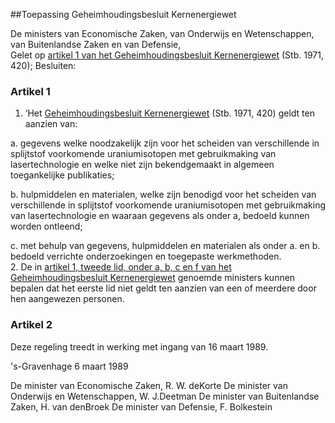 <meta http-equiv='Content-Type' content='text/html; charset=utf-8' />

##Toepassing Geheimhoudingsbesluit Kernenergiewet

De ministers van Economische Zaken, van Onderwijs en Wetenschappen, van Buitenlandse Zaken en van Defensie,  
Gelet op [artikel 1 van het Geheimhoudingsbesluit Kernenergiewet](../../../../../AMvB/geheimhoudingsbesluit/kernenergiewet/BWBR0002768/README.md) (Stb. 1971, 420);
Besluiten:    

### Artikel  1  

1.  ‘Het [Geheimhoudingsbesluit Kernenergiewet](../../../../../AMvB/geheimhoudingsbesluit/kernenergiewet/BWBR0002768/README.md) (Stb. 1971, 420) geldt ten aanzien van: 

a. gegevens welke noodzakelijk zijn voor het scheiden van verschillende in splijtstof voorkomende uraniumisotopen met gebruikmaking van lasertechnologie en welke niet zijn bekendgemaakt in algemeen toegankelijke publikaties; 

b. hulpmiddelen en materialen, welke zijn benodigd voor het scheiden van verschillende in splijtstof voorkomende uraniumisotopen met gebruikmaking van lasertechnologie en waaraan gegevens als onder a, bedoeld kunnen worden ontleend; 

c. met behulp van gegevens, hulpmiddelen en materialen als onder a. en b. bedoeld verrichte onderzoekingen en toegepaste werkmethoden.    
2.  De in [artikel 1, tweede lid, onder a, b, c en f van het Geheimhoudingsbesluit Kernenergiewet](../../../../../AMvB/geheimhoudingsbesluit/kernenergiewet/BWBR0002768/README.md) genoemde ministers kunnen bepalen dat het eerste lid niet geldt ten aanzien van een of meerdere door hen aangewezen personen.  

### Artikel  2  

Deze regeling treedt in werking met ingang van 16 maart 1989. 

's-Gravenhage 
6 maart 1989    

De 
minister van Economische Zaken, 
R. W. deKorte  De 
minister van Onderwijs en Wetenschappen, 
W. J.Deetman  De 
minister van Buitenlandse Zaken, 
H. van denBroek  De 
minister van Defensie, 
F. Bolkestein      
